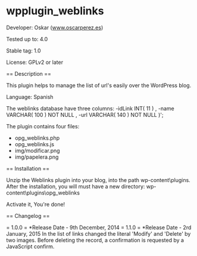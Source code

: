 wpplugin_weblinks
=================
Developer: Oskar  (www.oscarperez.es)

Tested up to: 4.0

Stable tag: 1.0

License: GPLv2 or later

== Description ==

This plugin helps to manage the list of url's easily over the WordPress blog.

Language: Spanish

The weblinks database have three columns:
-idLink INT( 11 ) ,
-name VARCHAR( 100 ) NOT NULL ,
-url VARCHAR( 140 ) NOT NULL )';


The plugin contains four files:
- opg_weblinks.php
- opg_weblinks.js
- img/modificar.png
- img/papelera.png

== Installation ==

Unzip the Weblinks plugin into your blog, into the path wp-content\plugins.
After the installation, you will must have a new directory: wp-content\plugins\opg_weblinks

Activate it, 
You're done!

== Changelog ==

= 1.0.0 = *Release Date - 9th December, 2014
= 1.1.0 = *Release Date - 2rd January, 2015
    In the list of links changed the literal 'Modify' and 'Delete' by two images.
    Before deleting the record, a confirmation is requested by a JavaScript confirm.